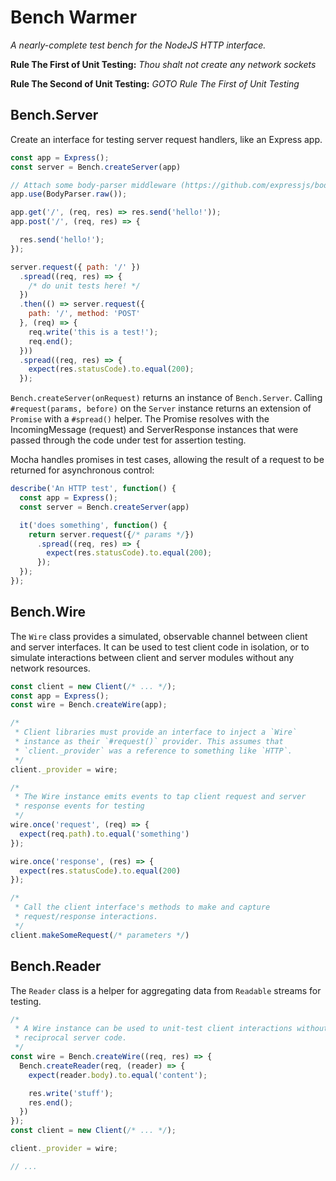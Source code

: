 Bench Warmer
============

_A nearly-complete test bench for the NodeJS HTTP interface._

**Rule The First of Unit Testing:** _Thou shalt not create any network sockets_

**Rule The Second of Unit Testing:** _GOTO Rule The First of Unit Testing_

## Bench.Server

Create an interface for testing server request handlers, like an Express app.

```javascript
const app = Express();
const server = Bench.createServer(app)

// Attach some body-parser middleware (https://github.com/expressjs/body-parser)
app.use(BodyParser.raw());

app.get('/', (req, res) => res.send('hello!'));
app.post('/', (req, res) => {

  res.send('hello!');
});

server.request({ path: '/' })
  .spread((req, res) => {
    /* do unit tests here! */
  })
  .then(() => server.request({
    path: '/', method: 'POST'
  }, (req) => {
    req.write('this is a test!');
    req.end();
  }))
  .spread((req, res) => {
    expect(res.statusCode).to.equal(200);
  });
```

`Bench.createServer(onRequest)` returns an instance of `Bench.Server`. Calling `#request(params, before)` on the `Server` instance returns an extension of `Promise` with a `#spread()` helper. The Promise resolves with the IncomingMessage (request) and ServerResponse instances that were passed through the code under test for assertion testing.

Mocha handles promises in test cases, allowing the result of a request to be returned for asynchronous control:

```javascript
describe('An HTTP test', function() {
  const app = Express();
  const server = Bench.createServer(app)

  it('does something', function() {
    return server.request({/* params */})
      .spread((req, res) => {
        expect(res.statusCode).to.equal(200);
      });
  });
});
```

## Bench.Wire

The `Wire` class provides a simulated, observable channel between client and server interfaces. It can be used to test client code in isolation, or to simulate interactions between client and server modules without any network resources.

```javascript
const client = new Client(/* ... */);
const app = Express();
const wire = Bench.createWire(app);

/*
 * Client libraries must provide an interface to inject a `Wire`
 * instance as their `#request()` provider. This assumes that
 * `client._provider` was a reference to something like `HTTP`.
 */
client._provider = wire;

/*
 * The Wire instance emits events to tap client request and server
 * response events for testing
 */
wire.once('request', (req) => {
  expect(req.path).to.equal('something')
});

wire.once('response', (res) => {
  expect(res.statusCode).to.equal(200)
});

/*
 * Call the client interface's methods to make and capture
 * request/response interactions.
 */
client.makeSomeRequest(/* parameters */)
```

## Bench.Reader

The `Reader` class is a helper for aggregating data from `Readable` streams for testing.

```javascript
/*
 * A Wire instance can be used to unit-test client interactions without any
 * reciprocal server code.
 */
const wire = Bench.createWire((req, res) => {
  Bench.createReader(req, (reader) => {
    expect(reader.body).to.equal('content');

    res.write('stuff');
    res.end();
  })
});
const client = new Client(/* ... */);

client._provider = wire;

// ...
```
